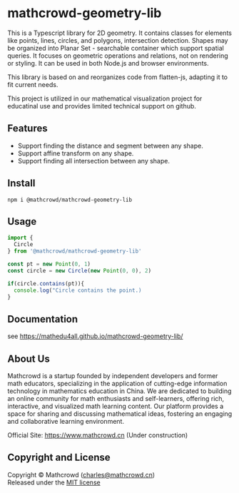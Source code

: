 # mathcrowd-geometry-lib

This is a Typescript library for 2D geometry. It contains classes for elements like points,
lines, circles, and polygons, intersection detection. Shapes may be organized into Planar Set - searchable container which support spatial queries. It focuses on geometric operations and relations, not on rendering or styling. It can be used in both Node.js and browser environments.

This library is based on and reorganizes code from flatten-js, adapting it to fit current needs.

This project is utilized in our mathematical visualization project for educatinal use and provides limited technical support on github.

## Features

- Support finding the distance and segment between any shape.
- Support affine transform on any shape.
- Support finding all intersection between any shape.

## Install

```
npm i @mathcrowd/mathcrowd-geometry-lib
```

## Usage

```javascript
import {
  Circle
} from '@mathcrowd/mathcrowd-geometry-lib'

const pt = new Point(0, 1)
const circle = new Circle(new Point(0, 0), 2)

if(circle.contains(pt)){
  console.log("Circle contains the point.)
}
```

## Documentation

see https://mathedu4all.github.io/mathcrowd-geometry-lib/

## About Us

Mathcrowd is a startup founded by independent developers and former math educators, specializing in the application of cutting-edge information technology in mathematics education in China. We are dedicated to building an online community for math enthusiasts and self-learners, offering rich, interactive, and visualized math learning content. Our platform provides a space for sharing and discussing mathematical ideas, fostering an engaging and collaborative learning environment.

Official Site: https://www.mathcrowd.cn (Under construction)

## Copyright and License

Copyright © Mathcrowd ([charles@mathcrowd.cn](mailto:charles@mathcrowd.cn))  
Released under the [MIT license](LICENSE)